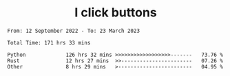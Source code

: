 <h1 align="center">
I click buttons
</h1>

<!--START_SECTION:waka-->

```text
From: 12 September 2022 - To: 23 March 2023

Total Time: 171 hrs 33 mins

Python             126 hrs 32 mins >>>>>>>>>>>>>>>>>>-------   73.76 %
Rust               12 hrs 27 mins  >>-----------------------   07.26 %
Other              8 hrs 29 mins   >------------------------   04.95 %
```

<!--END_SECTION:waka-->
